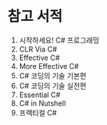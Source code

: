 # 참고 서적
1. 시작하세요! C# 프로그래밍
2. CLR Via C#
3. Effective C#
4. More Effective C#
5. C# 코딩의 기술 기본편
6. C# 코딩의 기술 실전편
7. Essential C#
8. C# in Nutshell
9. 프랙티컬 C#
